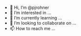 - 👋 Hi, I’m @pjrohner
- 👀 I’m interested in ...
- 🌱 I’m currently learning ...
- 💞️ I’m looking to collaborate on ...
- 📫 How to reach me ...

<!---
pjrohner/pjrohner is a ✨ special ✨ repository because its `README.md` (this file) appears on your GitHub profile.
You can click the Preview link to take a look at your changes.
--->
